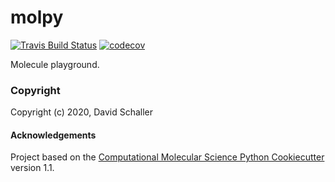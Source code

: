 molpy
==============================
[//]: # (Badges)
[![Travis Build Status](https://travis-ci.com/REPLACE_WITH_OWNER_ACCOUNT/molpy.svg?branch=master)](https://travis-ci.com/REPLACE_WITH_OWNER_ACCOUNT/molpy)
[![codecov](https://codecov.io/gh/REPLACE_WITH_OWNER_ACCOUNT/molpy/branch/master/graph/badge.svg)](https://codecov.io/gh/REPLACE_WITH_OWNER_ACCOUNT/molpy/branch/master)

Molecule playground.

### Copyright

Copyright (c) 2020, David Schaller


#### Acknowledgements
 
Project based on the 
[Computational Molecular Science Python Cookiecutter](https://github.com/molssi/cookiecutter-cms) version 1.1.
